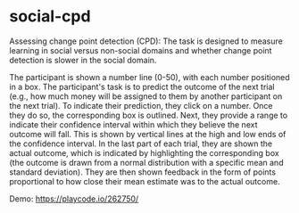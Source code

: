 # social-cpd


Assessing change point detection (CPD):
The task is designed to measure learning in social versus non-social domains and whether change point detection is slower in the social domain.

The participant is shown a number line (0-50), with each number positioned in a box.
The participant's task is to predict the outcome of the next trial (e.g., how much money will be assigned to them by another participant on the next trial).
To indicate their prediction, they click on a number. Once they do so, the corresponding box is outlined. Next, they provide a range to indicate their confidence
interval within which they believe the next outcome will fall. This is shown by vertical lines at the high and low ends of the confidence interval.
In the last part of each trial, they are shown the actual outcome, which is indicated by highlighting the corresponding box
(the outcome is drawn from a normal distribution with a specific mean and standard deviation).
They are then shown feedback in the form of points proportional to how close their mean estimate was to the actual outcome.









Demo: https://playcode.io/262750/
